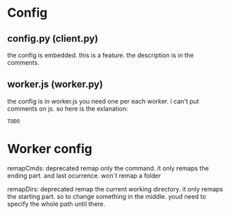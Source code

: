 # Config

## config.py (client.py)
the config is embedded. this is a feature. the description is in the comments.

## worker.js (worker.py)
the config is in worker.js you need one per each worker. i can't put comments on js. so here is the exlanation:

    TODO


# Worker config
remapCmds: deprecated
remap only the command. it only remaps the ending part. and last ocurrence. won´t remap a folder

remapDirs: deprecated
remap the current working directory. it only remaps the starting part. so to change something in the middle. youd need to specify the whole path until there.
